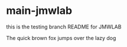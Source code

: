 # main-jmwlab
this is the testing branch README for JMWLAB

The quick brown fox jumps over the lazy dog
